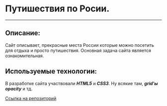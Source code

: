 # Путишествия по Росии. 
-------------------------------------------------------------------------
## Описание:

Сайт описывает, прекрасные места России которые можно посетить 
для отдыха и просто путишествия. Основная задача сайта является 
ознакомительная.

## Используемые технологии:
В разработке сайта участвовали **_HTML5_** и **_CSS3_**. Ну всякие там, **_grid'ы_**
**_opacity_** и тд.

[Ссылка на репозиторий](https://github.com/labyrinth404/russian-travel.git " Репозиторий labyrinth404, о путишествия по России")
